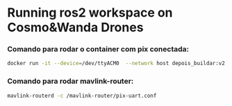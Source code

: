 # Running ros2 workspace on Cosmo&Wanda Drones

### Comando para rodar o container com pix conectada:

```bash
docker run -it --device=/dev/ttyACM0  --network host depois_buildar:v2.0
```

### Comando para rodar mavlink-router:

```bash
mavlink-routerd -c /mavlink-router/pix-uart.conf
```

